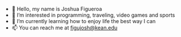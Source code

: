- 👋 Hello, my name is Joshua Figueroa
- 👀 I’m interested in programming, traveling, video games and sports
- 🌱 I’m currently learning how to enjoy life the best way I can                  
- 📫 You can reach me at figujosh@kean.edu                        
























<!---
joshfigs/joshfigs is a ✨ special ✨ repository because its `README.md` (this file) appears on your GitHub profile.
You can click the Preview link to take a look at your changes.
--->
